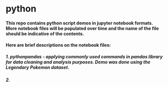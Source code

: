 # python
#### This repo contains python script demos in jupyter notebook formats. More notebook files will be populated over time and the name of the file should be indicative of the contents. 
#### Here are brief descriptions on the notebook files:
##### 1. pythonpandas - applying commonly used commands in pandas library for data cleaning and analysis purposes. Demo was done using the Legendary Pokemon dataset.
##### 2. 
